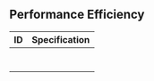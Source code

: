 ## Performance Efficiency

| ID   | Specification |
|------|--------------|
|      |              |
|      |              |
|      |              |
|      |              |
|      |              |
|      |              |
|      |              |
